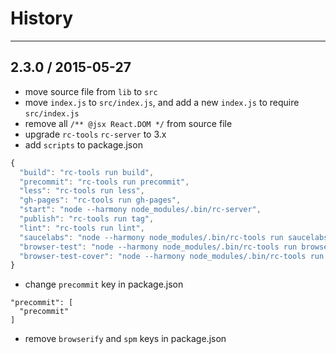# History
----

## 2.3.0 / 2015-05-27

- move source file from `lib` to `src`
- move `index.js` to `src/index.js`, and add a new `index.js` to require `src/index.js`
- remove all `/** @jsx React.DOM */` from source file
- upgrade `rc-tools` `rc-server` to 3.x
- add `scripts` to package.json
```js
{
  "build": "rc-tools run build",
  "precommit": "rc-tools run precommit",
  "less": "rc-tools run less",
  "gh-pages": "rc-tools run gh-pages",
  "start": "node --harmony node_modules/.bin/rc-server",
  "publish": "rc-tools run tag",
  "lint": "rc-tools run lint",
  "saucelabs": "node --harmony node_modules/.bin/rc-tools run saucelabs",
  "browser-test": "node --harmony node_modules/.bin/rc-tools run browser-test",
  "browser-test-cover": "node --harmony node_modules/.bin/rc-tools run browser-test-cover"
}
```
- change `precommit` key in package.json
```
"precommit": [
  "precommit"
]
```
- remove `browserify` and `spm` keys in package.json